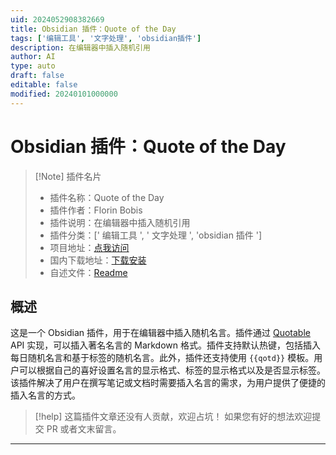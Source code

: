 ```yaml
---
uid: 2024052908382669
title: Obsidian 插件：Quote of the Day
tags: ['编辑工具', '文字处理', 'obsidian插件']
description: 在编辑器中插入随机引用
author: AI
type: auto
draft: false
editable: false
modified: 20240101000000
---
```


# Obsidian 插件：Quote of the Day

> [!Note] 插件名片
> - 插件名称：Quote of the Day
> - 插件作者：Florin Bobis
> - 插件说明：在编辑器中插入随机引用
> - 插件分类：[' 编辑工具 ', ' 文字处理 ', 'obsidian 插件 ']
> - 项目地址：[点我访问](https://github.com/twentytwokhz/quote-of-the-day)
> - 国内下载地址：[下载安装](https://pkmer.cn/products/plugin/pluginMarket/?quote-of-the-day)
> - 自述文件：[Readme](https://ghproxy.net/https://raw.githubusercontent.com/twentytwokhz/quote-of-the-day/master/README.md)

## 概述

这是一个 Obsidian 插件，用于在编辑器中插入随机名言。插件通过 [Quotable](https://github.com/lukePeavey/quotable) API 实现，可以插入著名名言的 Markdown 格式。插件支持默认热键，包括插入每日随机名言和基于标签的随机名言。此外，插件还支持使用 `{{qotd}}` 模板。用户可以根据自己的喜好设置名言的显示格式、标签的显示格式以及是否显示标签。该插件解决了用户在撰写笔记或文档时需要插入名言的需求，为用户提供了便捷的插入名言的方式。

> [!help]
> 这篇插件文章还没有人贡献，欢迎占坑！
> 如果您有好的想法欢迎提交 PR 或者文末留言。

---



